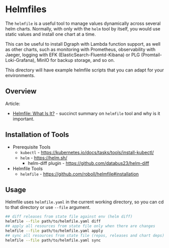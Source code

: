 # Helmfiles

The `helmfile` is a useful tool to manage values dynamically across several helm charts.  Normally, with only with the `helm` tool by itself, you would use static values and install one chart at a time.

This can be useful to install Dgraph with Lambda function support, as well as other charts, such as monitoring with Prometheus, observability with Jaeger, logging with EFK (ElasticSearch-Fluentd-Kibana) or PLG (Promtail-Loki-Grafana), MinIO for backup storage, and so on.

This directory will have example helmfile scripts that you can adapt for your environments.

## Overview

Article:

* [Helmfile: What Is It?](https://tanzu.vmware.com/developer/guides/kubernetes/helmfile-what-is/) - succinct summary on `helmfile` tool and why is it important.

## Installation of Tools

* Prerequisite Tools
  * `kubectl` - https://kubernetes.io/docs/tasks/tools/install-kubectl/
  * `helm` - https://helm.sh/
     * helm-diff plugin - https://github.com/databus23/helm-diff
* Helmfile Tools
  * `helmfile` - https://github.com/roboll/helmfile#installation

## Usage

Helmfile uses `helmfile.yaml` in the current working directory, so you can cd to that directory or use `--file` argument.

```bash
## diff releases from state file against env (helm diff)
helmfile --file path/to/helmfile.yaml diff
## apply all resources from state file only when there are changes
helmfile --file path/to/helmfile.yaml apply
## sync all resources from state file (repos, releases and chart deps)
helmfile --file path/to/helmfile.yaml sync
```
